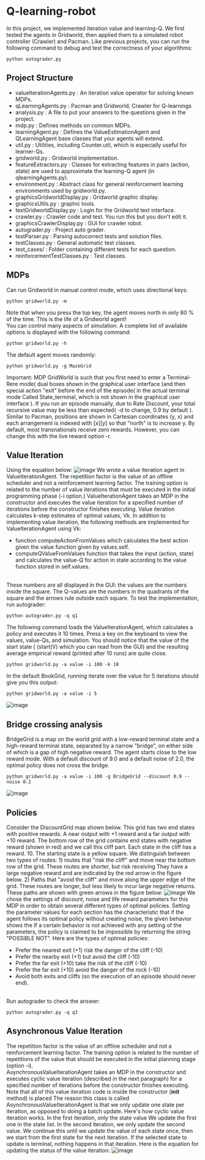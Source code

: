 # Q-learning-robot
In this project, we implemented iteration value and learning-Q. We first tested the agents in Gridworld, then applied them to a simulated robot controller (Crawler) and Pacman. Like previous projects, you can run the following command to debug and test the correctness of your algorithms:
```
python autograder.py
```
## Project Structure
- valueIterationAgents.py : An iteration value operator for solving known MDPs.
- qLearningAgents.py : Pacman and Gridworld, Crawler for Q-learnings
- analysis.py : A file to put your answers to the questions given in the project.
- mdp.py : Defines methods on common MDPs.
- learningAgent.py : Defines the ValueEstimationAgent and QLearningAgent base classes that your agents will extend.
- util.py : Utilities, including Counter.util, which is especially useful for learner-Qs.
- gridworld.py : Gridworld implementation.
- featureExtractors.py : Classes for extracting features in pairs (action, state) are used to approximate the learning-Q agent (in qlearningAgents.py).
- environment.py : Abstract class for general reinforcement learning environments used by gridworld.py.
- graphicsGridworldDisplay.py : Gridworld graphic display.
- graphicsUtils.py : graphic tools.
- textGridworldDisplay.py : Login for the Gridworld text interface.
- crawler.py : Crawler code and test. You run this but you don't edit it.
- graphicsCrawlerDisplay.py : GUI for crawler robot.
- autograder.py : Project auto grader.
- testParser.py : Parsing autocorrect tests and solution files.
- testClasses.py : General automatic test classes.
- test_cases/ : Folder containing different tests for each question.
- reinforcementTestClasses.py : Test classes.
## MDPs
Can run Gridworld in manual control mode, which uses directional keys:
```
python gridworld.py -m
```
Note that when you press the top key, the agent moves north in only 80 % of the time.
This is the life of a Gridworld agent! <br>
You can control many aspects of simulation. A complete list of available options is displayed with the following command:
```
python gridworld.py -h
```
The default agent moves randomly:
```
python gridworld.py -g MazeGrid
```
Important: MDP GridWorld is such that you first need to enter a Terminal-Rere mode( dual boxes shown in the graphical user interface )and then special action "exit" before the end of the episode( in the actual terminal mode Called State_terminal, which is not shown in the graphical user interface ). If you run an episode manually, due to Rate Discount, your total recursive value may be less than expected( -d to change, 0.9 by default ). Similar to Pacman, positions are shown in Cartesian coordinates (y, x) and each arrangement is indexed with [x][y] so that "north" is to increase y. By default, most transnationals receive zero rewards. However, you can change this with the live reward option -r.
## Value Iteration
Using the equation below:
![image](https://user-images.githubusercontent.com/117355603/221672777-23c0280e-be22-4f39-a6e4-5d9c98ec1ab7.png)
We wrote a value iteration agent in ValueIterationAgent. The repetition factor is the value of an offline scheduler and not a reinforcement learning factor. The training option is related to the number of value iterations that must be executed in the initial programming phase (-i option.) ValueIterationAgent takes an MDP in the constructor and executes the value iteration for a specified number of iterations before the constructor finishes executing. Value iteration calculates k-step estimates of optimal values, Vk. In addition to implementing value iteration, the following methods are implemented for ValueIterationAgent using Vk:
- function computeActionFromValues which calculates the best action given the value function given by values.self.
- computeQValueFromValues function that takes the input (action, state) and calculates the value-Q for action in state according to the value function stored in self.values.
<br>
These numbers are all displayed in the GUI: the values are the numbers inside the square. The Q-values are the numbers in the quadrants of the square and the arrows rule outside each square.
To test the implementation, run autograder:

```
python autograder.py -q q1
```
The following command loads the ValueIterationAgent, which calculates a policy and executes it 10 times. Press a key on the keyboard to view the values, value-Qs, and simulation. You should notice that the value of the start state ( (start(V) which you can read from the GUI) and the resulting average empirical reward (printed after 10 runs) are quite close.
```
python gridworld.py -a value -i 100 -k 10
```
In the default BookGrid, running iterate over the value for 5 iterations should give you this output:
```
python gridworld.py -a value -i 5
```
![image](https://user-images.githubusercontent.com/117355603/222379429-2ae37880-71f5-4da7-91e1-e4ee7426e5c3.png)
## Bridge crossing analysis
BridgeGrid is a map on the world grid with a low-reward terminal state and a high-reward terminal state, separated by a narrow "bridge", on either side of which is a gap of high negative reward. The agent starts close to the low reward mode. With a default discount of 9.0 and a default noise of 2.0, the optimal policy does not cross the bridge.
```
python gridworld.py -a value -i 100 -g BridgeGrid --discount 0.9 --noise 0.2
```
![image](https://user-images.githubusercontent.com/117355603/222379954-74b4095a-8bba-468d-a3d1-40196efc2e74.png)
## Policies
Consider the DiscountGrid map shown below. This grid has two end states with positive rewards. A near output with +1 reward and a far output with +10 reward. The bottom row of the grid contains end states with negative reward (shown in red) and we call this cliff part. Each state in the cliff has a reward. 10. The starting state is a yellow square. We distinguish between two types of routes: 1) routes that "risk the cliff" and move near the bottom row of the grid. These routes are shorter, but risk receiving They have a large negative reward and are indicated by the red arrow in the figure below. 2) Paths that "avoid the cliff" and move along the upper edge of the grid. These routes are longer, but less likely to incur large negative returns. These paths are shown with green arrows in the figure below:
![image](https://user-images.githubusercontent.com/117355603/222380455-db69a2be-15a9-4153-bf47-30ae031ff805.png)
We chose the settings of discount, noise and life reward parameters for this MDP in order to obtain several different types of optimal policies. Setting the parameter values for each section has the characteristic that if the agent follows its optimal policy without creating noise, the given behavior shows the If a certain behavior is not achieved with any setting of the parameters, the policy is claimed to be impossible by returning the string "POSSIBLE NOT".
Here are the types of optimal policies:
- Prefer the nearest exit (+1) risk the danger of the cliff (-10)
- Prefer the nearby exit (+1) but avoid the cliff (-10)
- Prefer the far exit (+10) take the risk of the cliff (-10)
- Prefer the far exit (+10) avoid the danger of the rock (-10) 
- Avoid both exits and cliffs (so the execution of an episode should never end).
<br>
Run autograder to check the answer:

```
python autograder.py -q q3
```
## Asynchronous Value Iteration
The repetition factor is the value of an offline scheduler and not a reinforcement learning factor. The training option is related to the number of repetitions of the value that should be executed in the initial planning stage (option -i). <br>
AsynchronousValueIterationAgent takes an MDP in the constructor and executes cyclic value iteration (described in the next paragraph) for a specified number of iterations before the constructor finishes executing. Note that all of this value iteration code is inside the constructor (__init__ method) is placed
The reason this class is called AsynchronousValueIterationAgent is that we only update one state per iteration, as opposed to doing a batch update. Here's how cyclic value iteration works. In the first iteration, only the state value We update the first one in the state list. In the second iteration, we only update the second value. We continue this until we update the value of each state once, then we start from the first state for the next iteration. If the selected state to update is terminal, nothing happens in that iteration.
Here is the equation for updating the status of the value iteration:
![image](https://user-images.githubusercontent.com/117355603/222923715-529c401f-1e59-4af7-bf8a-abbf31f919b0.png)
<br>





















